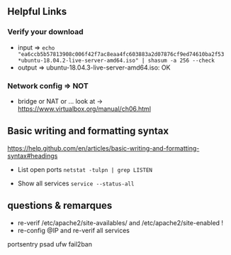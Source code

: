 ## Helpful Links 
### Verify your download
- input => ```echo "ea6ccb5b57813908c006f42f7ac8eaa4fc603883a2d07876cf9ed74610ba2f53 *ubuntu-18.04.2-live-server-amd64.iso" | shasum -a 256 --check```
- output => ubuntu-18.04.3-live-server-amd64.iso: OK

### Network config => NOT
- bridge or NAT or ... look at -> https://www.virtualbox.org/manual/ch06.html
## Basic writing and formatting syntax
https://help.github.com/en/articles/basic-writing-and-formatting-syntax#headings

- List open ports ```netstat -tulpn | grep LISTEN```

- Show all services ```service --status-all```

## questions & remarques
- re-verif /etc/apache2/site-availables/ and /etc/apache2/site-enabled !
- re-config @IP and re-verif all services

portsentry
psad
ufw
fail2ban
